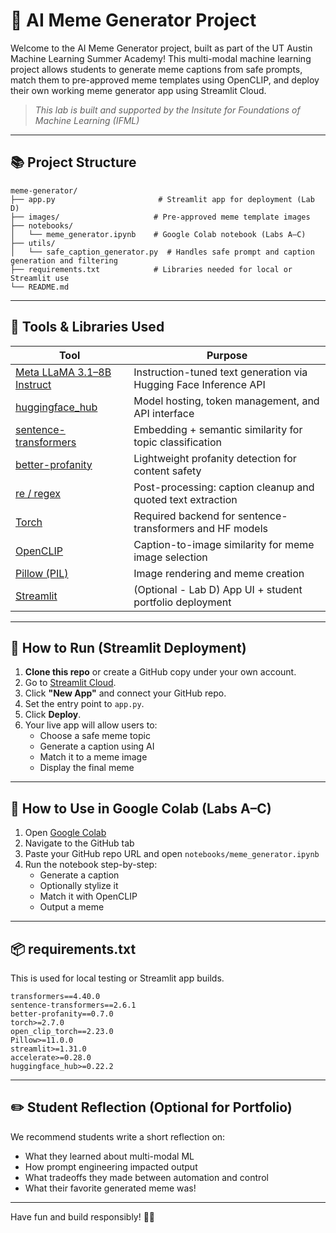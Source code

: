 
# 🤖 AI Meme Generator Project

Welcome to the AI Meme Generator project, built as part of the UT Austin Machine Learning Summer Academy! 
This multi-modal machine learning project allows students to generate meme captions from safe prompts, match them to pre-approved meme templates using OpenCLIP, and deploy their own working meme generator app using Streamlit Cloud.
> _This lab is built and supported by the Insitute for Foundations of Machine Learning (IFML)_

---

## 📚 Project Structure

```
meme-generator/
├── app.py                       # Streamlit app for deployment (Lab D)
├── images/                     # Pre-approved meme template images
├── notebooks/
│   └── meme_generator.ipynb    # Google Colab notebook (Labs A–C)
├── utils/
│   └── safe_caption_generator.py  # Handles safe prompt and caption generation and filtering
├── requirements.txt            # Libraries needed for local or Streamlit use
└── README.md
```

---

## 🧰 Tools & Libraries Used

| Tool | Purpose |
|------|---------|
| [Meta LLaMA 3.1–8B Instruct](https://huggingface.co/meta-llama/Llama-3.1-8B-Instruct) | Instruction-tuned text generation via Hugging Face Inference API |
| [huggingface_hub](https://github.com/huggingface/huggingface_hub) | Model hosting, token management, and API interface |
| [sentence-transformers](https://www.sbert.net/) | Embedding + semantic similarity for topic classification |
| [better-profanity](https://github.com/surge-ai/better-profanity) | Lightweight profanity detection for content safety |
| [re / regex](https://docs.python.org/3/library/re.html) | Post-processing: caption cleanup and quoted text extraction |
| [Torch](https://pytorch.org/) | Required backend for sentence-transformers and HF models |
| [OpenCLIP](https://github.com/mlfoundations/open_clip) | Caption-to-image similarity for meme image selection |
| [Pillow (PIL)](https://python-pillow.org/) | Image rendering and meme creation |
| [Streamlit](https://streamlit.io/) | (Optional - Lab D) App UI + student portfolio deployment |

---

## 🚀 How to Run (Streamlit Deployment)

1. **Clone this repo** or create a GitHub copy under your own account.
2. Go to [Streamlit Cloud](https://streamlit.io/cloud).
3. Click **"New App"** and connect your GitHub repo.
4. Set the entry point to `app.py`.
5. Click **Deploy**.
6. Your live app will allow users to:
   - Choose a safe meme topic
   - Generate a caption using AI
   - Match it to a meme image
   - Display the final meme

---

## 🧪 How to Use in Google Colab (Labs A–C)

1. Open [Google Colab](https://colab.research.google.com/)
2. Navigate to the GitHub tab
3. Paste your GitHub repo URL and open `notebooks/meme_generator.ipynb`
4. Run the notebook step-by-step:
   - Generate a caption
   - Optionally stylize it
   - Match it with OpenCLIP
   - Output a meme

---

## 📦 requirements.txt

This is used for local testing or Streamlit app builds.

```
transformers==4.40.0
sentence-transformers==2.6.1
better-profanity==0.7.0
torch>=2.7.0
open_clip_torch==2.23.0
Pillow>=11.0.0
streamlit>=1.31.0
accelerate>=0.28.0
huggingface_hub>=0.22.2
```

---

## ✏️ Student Reflection (Optional for Portfolio)

We recommend students write a short reflection on:
- What they learned about multi-modal ML
- How prompt engineering impacted output
- What tradeoffs they made between automation and control
- What their favorite generated meme was!

---

Have fun and build responsibly! 🧠💡
